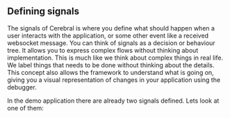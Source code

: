## Defining signals

The signals of Cerebral is where you define what should happen when a user interacts with the application, or some other event like a received websocket message. You can think of signals as a decision or behaviour tree. It allows you to express complex flows without thinking about implementation. This is much like we think about complex things in real life. We label things that needs to be done without thinking about the details. This concept also allows the framework to understand what is going on, giving you a visual representation of changes in your application using the debugger.

In the demo application there are already two signals defined. Lets look at one of them:
